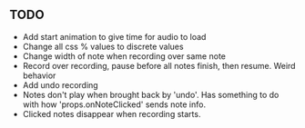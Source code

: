 ## TODO
- Add start animation to give time for audio to load
- Change all css % values to discrete values
- Change width of note when recording over same note
- Record over recording, pause before all notes finish, then resume. Weird behavior
- Add undo recording
- Notes don't play when brought back by 'undo'. Has something to do with how 'props.onNoteClicked' sends note info.
- Clicked notes disappear when recording starts.